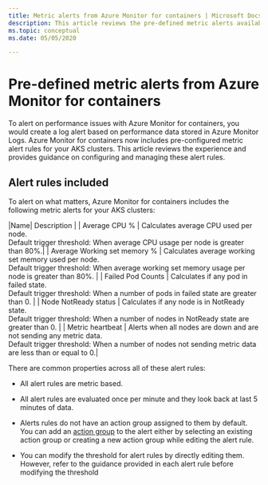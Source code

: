 ```yaml
---
title: Metric alerts from Azure Monitor for containers | Microsoft Docs
description: This article reviews the pre-defined metric alerts available from Azure Monitor for containers in public preview.
ms.topic: conceptual
ms.date: 05/05/2020

---
```


# Pre-defined metric alerts from Azure Monitor for containers

To alert on performance issues with Azure Monitor for containers, you would create a log alert based on performance data stored in Azure Monitor Logs. Azure Monitor for containers now includes pre-configured metric alert rules for your AKS clusters. This article reviews the experience and provides guidance on configuring and managing these alert rules.

## Alert rules included

To alert on what matters, Azure Monitor for containers includes the following metric alerts for your AKS clusters:

|Name| Description |
| Average CPU % | Calculates average CPU used per node.<br> Default trigger threshold: When average CPU usage per node is greater than 80%.| 
| Average Working set memory % | Calculates average working set memory used per node.<br> Default trigger threshold: When average working set memory usage per node is greater than 80%. |
| Failed Pod Counts | Calculates if any pod in failed state.<br> Default trigger threshold: When a number of pods in failed state are greater than 0. |
| Node NotReady status | Calculates if any node is in NotReady state.<br> Default trigger threshold: When a number of nodes in NotReady state are greater than 0. |
| Metric heartbeat | Alerts when all nodes are down and are not sending any metric data.<br> Default trigger threshold: When a number of nodes not sending metric data are less than or equal to 0.|

There are common properties across all of these alert rules:

* All alert rules are metric based.

* All alert rules are evaluated once per minute and they look back at last 5 minutes of data.

* Alerts rules do not have an action group assigned to them by default. You can add an [action group](../platform/action-groups.md) to the alert either by selecting an existing action group or creating a new action group while editing the alert rule.

* You can modify the threshold for alert rules by directly editing them. However, refer to the guidance provided in each alert rule before modifying the threshold
